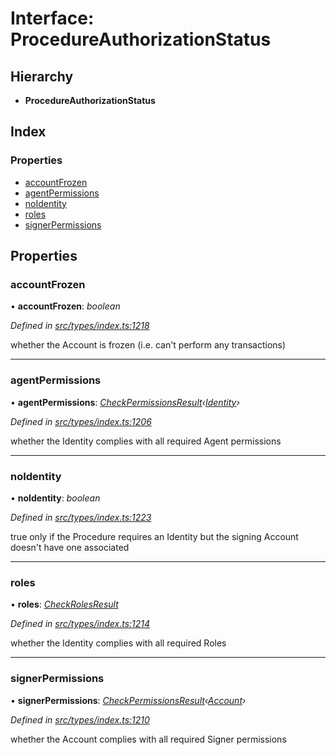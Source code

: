 # Interface: ProcedureAuthorizationStatus

## Hierarchy

* **ProcedureAuthorizationStatus**

## Index

### Properties

* [accountFrozen](procedureauthorizationstatus.md#accountfrozen)
* [agentPermissions](procedureauthorizationstatus.md#agentpermissions)
* [noIdentity](procedureauthorizationstatus.md#noidentity)
* [roles](procedureauthorizationstatus.md#roles)
* [signerPermissions](procedureauthorizationstatus.md#signerpermissions)

## Properties

###  accountFrozen

• **accountFrozen**: *boolean*

*Defined in [src/types/index.ts:1218](https://github.com/PolymathNetwork/polymesh-sdk/blob/31a16a34/src/types/index.ts#L1218)*

whether the Account is frozen (i.e. can't perform any transactions)

___

###  agentPermissions

• **agentPermissions**: *[CheckPermissionsResult](checkpermissionsresult.md)‹[Identity](../enums/signertype.md#identity)›*

*Defined in [src/types/index.ts:1206](https://github.com/PolymathNetwork/polymesh-sdk/blob/31a16a34/src/types/index.ts#L1206)*

whether the Identity complies with all required Agent permissions

___

###  noIdentity

• **noIdentity**: *boolean*

*Defined in [src/types/index.ts:1223](https://github.com/PolymathNetwork/polymesh-sdk/blob/31a16a34/src/types/index.ts#L1223)*

true only if the Procedure requires an Identity but the signing Account
  doesn't have one associated

___

###  roles

• **roles**: *[CheckRolesResult](checkrolesresult.md)*

*Defined in [src/types/index.ts:1214](https://github.com/PolymathNetwork/polymesh-sdk/blob/31a16a34/src/types/index.ts#L1214)*

whether the Identity complies with all required Roles

___

###  signerPermissions

• **signerPermissions**: *[CheckPermissionsResult](checkpermissionsresult.md)‹[Account](../enums/signertype.md#account)›*

*Defined in [src/types/index.ts:1210](https://github.com/PolymathNetwork/polymesh-sdk/blob/31a16a34/src/types/index.ts#L1210)*

whether the Account complies with all required Signer permissions
